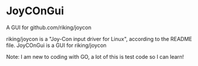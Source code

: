 # JoyCOnGui
A GUI for github.com/riking/joycon

riking/joycon is a "Joy-Con input driver for Linux", according to the README file. JoyCOnGui is a GUI for riking/joycon

Note: I am new to coding with GO, a lot of this is test code so I can learn!
